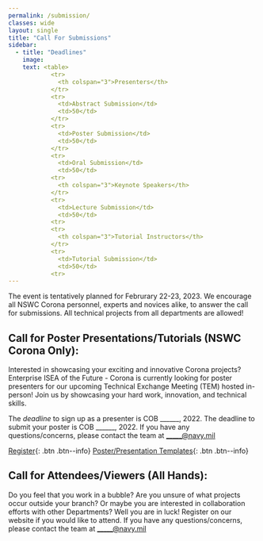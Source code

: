 ```yaml
---
permalink: /submission/
classes: wide
layout: single
title: "Call For Submissions"
sidebar:
  - title: "Deadlines"
    image: 
    text: <table> 
            <tr>
              <th colspan="3">Presenters</th>
            </tr>
            <tr>
              <td>Abstract Submission</td>
              <td>50</td>
            </tr>
            <tr>
              <td>Poster Submission</td>
              <td>50</td>
            </tr>
            <tr>
              <td>Oral Submission</td>
              <td>50</td>
            <tr>
              <th colspan="3">Keynote Speakers</th>
            </tr>
            <tr>
              <td>Lecture Submission</td>
              <td>50</td>
            <tr>
            <tr>
              <th colspan="3">Tutorial Instructors</th>
            </tr>
            <tr>
              <td>Tutorial Submission</td>
              <td>50</td>
            <tr>
---
```

The event is tentatively planned for Februrary 22-23, 2023. We encourage all NSWC Corona personnel, experts and novices alike, to answer the call for submissions. All technical projects from all departments are allowed!
       
## Call for Poster Presentations/Tutorials (NSWC Corona Only):
Interested in showcasing your exciting and innovative Corona projects?  Enterprise ISEA of the Future - Corona is currently looking for poster presenters for our upcoming Technical Exchange Meeting (TEM) hosted in-person! Join us by showcasing your hard work, innovation, and technical skills. 

The *deadline* to sign up as a presenter is COB ______, 2022. The deadline to submit your poster is COB ______, 2022. If you have any questions/concerns, please contact the team at _____@navy.mil

[Register](https://www.corona-tem.com/registration/){: .btn .btn--info}
[Poster/Presentation Templates](https://www.corona-tem.com/templates/){: .btn .btn--info}

## Call for Attendees/Viewers (All Hands):

Do you feel that you work in a bubble? Are you unsure of what projects occur outside your branch? Or maybe you are interested in collaboration efforts with other Departments? Well you are in luck! Register on our website if you would like to attend. If you have any questions/concerns, please contact the team at _____@navy.mil


